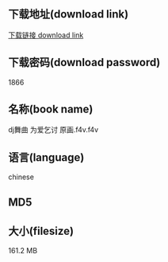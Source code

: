 ## 下载地址(download link)
[下载链接 download link](https://voluble-croquembouche-d321dc.netlify.app/?s=dj%E8%88%9E%E6%9B%B2+%E4%B8%BA%E7%88%B1%E4%B9%9E%E8%AE%A8+%E5%8E%9F%E7%94%BB.f4v)

## 下载密码(download password)
1866

## 名称(book name)
dj舞曲 为爱乞讨 原画.f4v.f4v

## 语言(language)
chinese

## MD5


## 大小(filesize)
161.2 MB
